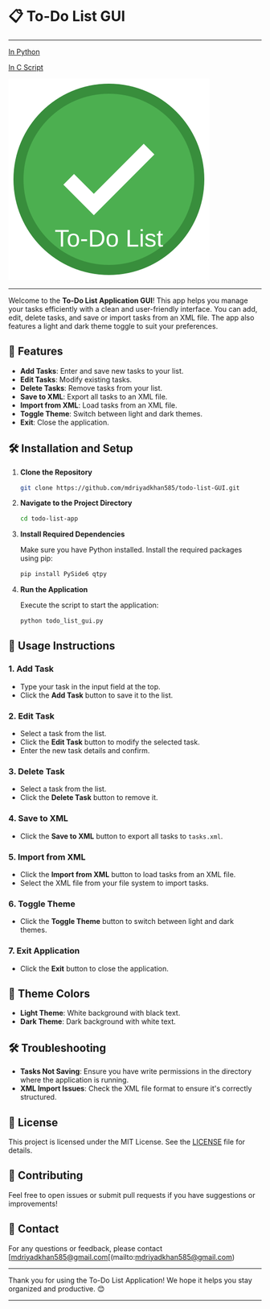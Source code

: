 # 📋 To-Do List GUI
---
[In Python](https://github.com/mdriyadkhan585/todo-list-python)

[In C Script](https://github.com/mdriyadkhan585/todo-list)


![Logo](logo.svg)

---
Welcome to the **To-Do List Application GUI**! This app helps you manage your tasks efficiently with a clean and user-friendly interface. You can add, edit, delete tasks, and save or import tasks from an XML file. The app also features a light and dark theme toggle to suit your preferences.

## 🚀 Features

- **Add Tasks**: Enter and save new tasks to your list.
- **Edit Tasks**: Modify existing tasks.
- **Delete Tasks**: Remove tasks from your list.
- **Save to XML**: Export all tasks to an XML file.
- **Import from XML**: Load tasks from an XML file.
- **Toggle Theme**: Switch between light and dark themes.
- **Exit**: Close the application.

## 🛠️ Installation and Setup

1. **Clone the Repository**
   
   ```bash
   git clone https://github.com/mdriyadkhan585/todo-list-GUI.git
   ```

2. **Navigate to the Project Directory**
   
   ```bash
   cd todo-list-app
   ```

3. **Install Required Dependencies**

   Make sure you have Python installed. Install the required packages using pip:

   ```bash
   pip install PySide6 qtpy
   ```

4. **Run the Application**

   Execute the script to start the application:

   ```bash
   python todo_list_gui.py
   ```

## 📄 Usage Instructions

### 1. Add Task
- Type your task in the input field at the top.
- Click the **Add Task** button to save it to the list.

### 2. Edit Task
- Select a task from the list.
- Click the **Edit Task** button to modify the selected task.
- Enter the new task details and confirm.

### 3. Delete Task
- Select a task from the list.
- Click the **Delete Task** button to remove it.

### 4. Save to XML
- Click the **Save to XML** button to export all tasks to `tasks.xml`.

### 5. Import from XML
- Click the **Import from XML** button to load tasks from an XML file.
- Select the XML file from your file system to import tasks.

### 6. Toggle Theme
- Click the **Toggle Theme** button to switch between light and dark themes.

### 7. Exit Application
- Click the **Exit** button to close the application.

## 🎨 Theme Colors

- **Light Theme**: White background with black text.
- **Dark Theme**: Dark background with white text.

## 🛠️ Troubleshooting

- **Tasks Not Saving**: Ensure you have write permissions in the directory where the application is running.
- **XML Import Issues**: Check the XML file format to ensure it's correctly structured.

## 📜 License

This project is licensed under the MIT License. See the [LICENSE](LICENSE) file for details.

## 🤝 Contributing

Feel free to open issues or submit pull requests if you have suggestions or improvements!

## 📧 Contact

For any questions or feedback, please contact [mdriyadkhan585@gmail.com[(mailto:mdriyadkhan585@gmail.com)

---

Thank you for using the To-Do List Application! We hope it helps you stay organized and productive. 😊

---
